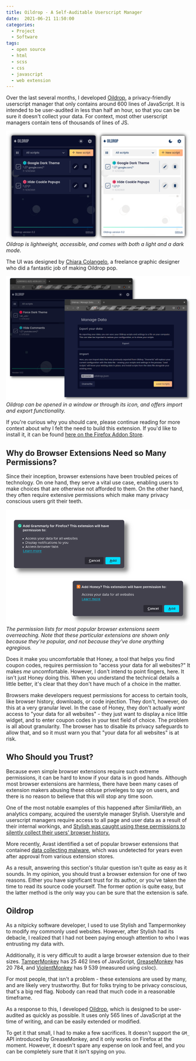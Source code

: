```yaml
---
title: Oildrop - A Self-Auditable Userscript Manager
date:  2021-06-21 11:50:00
categories:
  - Project
  - Software
tags:
  - open source
  - html
  - scss
  - css
  - javascript
  - web extension
---
```


Over the last several months, I developed
[Oildrop](https://github.com/shinzlet/oildrop), a privacy-friendly userscript manager
that only contains around 600 lines of JavaScript. It is intended to be
user-audited in less than half an hour, so that you can be sure it doesn't
collect your data. For context, most other userscript managers contain tens of
thousands of lines of JS.

![A preview of Oildrop in both its light and dark mode.](/assets/oildrop/oildrop-hero.png)
_Oildrop is lightweight, accessible, and comes with both a light and a dark mode._

The UI was designed by [Chiara Colangelo](https://dribbble.com/ChiaraColangelo),
a freelance graphic designer who did a fantastic job of making Oildrop pop.

![More screenshots of Oildrop](/assets/oildrop/fullscreen_windows.png)
_Oildrop can be opened in a window or through its icon, and offers import and
export functionality._

If you're curious why you should care, please continue reading for more context
about why I felt the need to build this extension. If you'd like to install it,
it can be found [here on the Firefox Addon Store](https://addons.mozilla.org/en-CA/firefox/addon/oildrop/).

## Why do Browser Extensions Need so Many Permissions?
Since their inception, browser extensions have been troubled peices of
technology. On one hand, they serve a vital use case, enabling users to make
choices that are otherwise not afforded to them. On the other hand, they often
require extensive permissions which make many privacy conscious users grit their
teeth.

![Permission dialogues for popular browser extensions](/assets/oildrop/permissions.png)
_The permission lists for most popular browser extensions seem overreaching.
Note that these particular extensions are shown only because they're popular,
and not because they've done anything egregious._

Does it make you uncomfortable that Honey, a tool that helps you find coupon
codes, requires permission to "access your data for all websites?" It makes _me_
uncomfortable. However, I don't intend to point fingers, here. It isn't just
Honey doing this. When you understand the technical details a little better,
it's clear that they don't have much of a choice in the matter.

Browsers make developers request permissions for access to certain tools, like
browser history, downloads, or code injection. They don't, however, do this at
a very granular level. In the case of Honey, they don't actually _want_ access
to "your data for all websites" - they just want to display a nice little
widget, and to enter coupon codes in your text field of choice. The problem is
all about granularity. The browser has to disable its privacy safeguards to
allow that, and so it must warn you that "your data for all websites" is at risk.

## Who Should you Trust?
Because even simple browser extensions require such extreme permissions, it can
be hard to know if your data is in good hands. Although most browser extensions
are harmless, there have been many cases of extension makers abusing these
obtuse priveleges to spy on users, and there is no reason to believe that this
will stop any time soon.

One of the most notable examples of this happened after SimilarWeb, an
analytics company, acquired the userstyle manager Stylish. Userstyle and
userscript managers require access to all page and user data as a result of
their internal workings, and [Stylish was caught using these permissions to
silently collect their users' browser history.](https://robertheaton.com/2018/07/02/stylish-browser-extension-steals-your-internet-history/)

More recently, Avast identified a set of popular browser extensions that
contained [data collecting malware](https://decoded.avast.io/janvojtesek/backdoored-browser-extensions-hid-malicious-traffic-in-analytics-requests/),
which was undetected for years even after approval from various extension
stores.

As a result, answering this section's titular question isn't quite as easy as
it sounds. In my opinion, you should trust a browser extension for one of two
reasons. Either you have significant trust for its author, or you've taken the
time to read its source code yourself. The former option is quite easy, but the
latter method is the only way you can be sure that the extension is safe.

## Oildrop
As a nitpicky software developer, I used to use Stylish and Tampermonkey to
modify my commonly used websites. However, after Stylish had its debacle, I
realized that I had not been paying enough attention to who I was entrusting my
data with.

Additionally, it is very difficult to audit a large browser extension due to
their sizes. [TamperMonkey](https://github.com/tampermonkey/tampermonkey) has
25&nbsp;462 lines of JavaScript,
[GreaseMonkey](https://github.com/greasemonkey/greasemonkey) has 20&nbsp;784, and 
[ViolentMonkey](https://github.com/violentmonkey/violentmonkey) has 9&nbsp;539
(measured using csloc).

For most people, that isn't a problem - these extensions are used by many, and
are likely very trustworthy. But for folks trying to be privacy conscious,
that's a big red flag. Nobody can read that much code in a reasonable timeframe.

As a response to this, I developed
[Oildrop](https://github.com/shinzlet/oildrop), which is designed to be
user-audited as quickly as possible. It uses only 565 lines of JavaScript at the
time of writing, and can be easily extended or modified.

To get it that small, I had to make a few sacrifices. It doesn't support the
`GM_` API introduced by GreaseMonkey, and it only works on Firefox at the moment.
However, it doesn't spare any expense on look and feel, and you can be
completely sure that it isn't spying on you.
